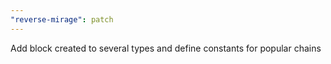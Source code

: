 ```yaml
---
"reverse-mirage": patch
---
```


Add block created to several types and define constants for popular chains
